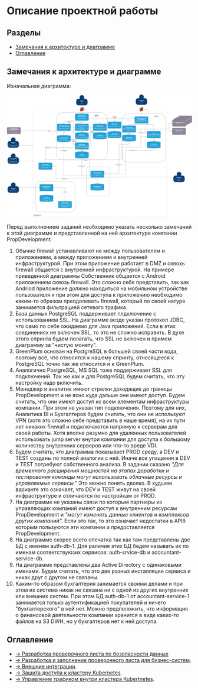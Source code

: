 # Описание проектной работы

## Разделы

- [Замечания к архитектуре и диаграмме](#замечания-к-архитектуре-и-диаграмме)
- [Оглавление](#оглавление)

## Замечания к архитектуре и диаграмме

Изначальная диаграмма:

![Диаграмма](./Image.png)

Перед выполнением заданий
необходимо указать несколько замечаний к этой диаграмме и представленной на
ней архитектуре компании PropDevelopment:

1. Обычно firewall устанавливают не между пользователем и приложением, а между
приложением и внутренней инфраструктурой. При этом приложение работает в DMZ и
сквохь firewall общается с внутренней инфраструктурой. На примере приведенной
диаграммы Собственник общается с Android приложением сквозь firewall. Это сложно
себе представить, так как Andriod приложение должно находиться на мобильном
устройстве пользователя и при этом для доступа к приложению необходимо каким-то
образом преодолевать firewall, который по своей натуре занимается фильтрацией
сетевого трафика.
2. База данных PostgreSQL поддерживает плдключение с использованием SSL. На
диаграмме везде указан протокол JDBC, что само по себе ожидаемо для Java
приложений. Если в этих соединениях не включен SSL, то это не сложно исправить.
В духе этого спринта будем полагать, что SSL не включен и примем диаграмму за
"чистую монету".
3. GreenPlum основан на PostgreSQL в большей своей части кода, поэтому всё, что
относится к нашему спринту, относящееся к PostgreSQL точно так же относится и к
GreenPlum.
4. Аналогично PostgreSQL, MS SQL тоже поддерживает SSL для подключений. Так же
как и для PostgreSQL будем считать, что эту настройку надо включить.
5. Менеджер и аналитик имеют стрелки доходящие до границы PropDevelopment и не
ясно куда дальше они имеют доступ. Будем считать, что они имеют доступ ко всем
элементам инфраструктуры компании. При этом не указан тип подключения. Поэтому
для них, Аналитика BI и Бухгалтеров будем считать, что они не используют VPN
(хотя это сложно себе представить в наше время), на их пути нет никаких firewall
и подключаются напрямую к серверам для своей работы. Хотя вполне разумно для
удаленных пользователей использовать jump server внутри компании для доступа к
большому количеству внутренних серверов или что-то вреде VDI.
6. Будем считать, что диаграмма показывает PROD среду, а DEV и TEST созданы по
полной аналогии с ней. Иначе все упащения в DEV и TEST потребуют собственного
анализа. В задании сказано *"Для временного расширения мощностей на этапах
доработки и тестирования команды могут использовать облачные ресурсы и
управляемые сервисы."* Это можно понять двояко. В худшем варианте это означает,
что DEV и TEST живут на своей инфраструктуре и отличаются по настройкам от PROD.
7. На диаграмме не указаны связи по которым партнеры из управляющих компаний
имеют доступ к внутренним ресурсам PropDevelopment и *"могут изменять данные
клиентов и комплексов других компаний".* Если это так, то это означает
недостатки в APIб которым пользуются эти компании и предоставляется
PropDevelopment.
8. На диаграмме скорее всего опечатка так как там представлены две БД с именем
auth-db-1. Для раличия этих БД бедем называть их по именам соответствуюзих
сервисов: auth-srvice-db и accountant-service-db.
9. На диаграмме представлены два Active Directory с одинаковыми именами. Будем
считать, что это две разных инсталляции сервиса и никак друг с другом не связаны.
10. Каким-то образом бухгалтерия занимается своими делами и при этом их система
никак не связана ни с одной из других внутренних или внешних систем. При этом
БД auth-db-1 от accountant-service-1 занимается только аутентификацией
покупателей и ничего "бухгалтерского" в ней нет. Можно предположить, что
информация о финансовой деятельности компании хранится в виде каких-то файлов
на S3 DWH, но у бухгалтеров нет к ней доступа.

## Оглавление

- [-> Разработка проверочного листа по безопасности данных](./Task1/ReadMe.md)
- [-> Разработка и заполнение проверочного листа для бизнес-систем](./Task2/ReadMe.md).
- [-> Внешние интеграции](./Task3/ReadMe.md).
- [-> Защита доступа к кластеру Kubernetes](./Task4/ReadMe.md).
- [-> Управление трафиком внутри кластера Kubertnetes](./Task5/ReadMe.md).
